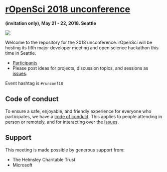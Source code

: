 # [rOpenSci 2018 unconference](http://unconf18.ropensci.org/)
__(invitation only), May 21 - 22, 2018. Seattle__

![](http://unconf18.ropensci.org/images/LA.png)

Welcome to the repository for the 2018 unconference.  rOpenSci will be hosting its fifth major developer meeting and open science hackathon this time in Seattle.

* [Participants](http://unconf18.ropensci.org/#participants)  
* Please post ideas for projects, discussion topics, and sessions as [issues](https://github.com/ropensci/unconf18/issues/).

Event hashtag is `#runconf18`

## Code of conduct

To ensure a safe, enjoyable, and friendly experience for everyone who participates, we have a [code of conduct](http://unconf18.ropensci.org/coc).  This applies to people attending in person or remotely, and for interacting over the [issues](https://github.com/ropensci/unconf18/issues/).

## Support  
This meeting is made possible by generous support from:

- The Helmsley Charitable Trust
- Microsoft


